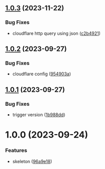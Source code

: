 ## [1.0.3](https://github.com/lahaxearnaud/honeypot-bundle/compare/v1.0.2...v1.0.3) (2023-11-22)


### Bug Fixes

* cloudflare http query using json ([c2b4921](https://github.com/lahaxearnaud/honeypot-bundle/commit/c2b49217178bb8744948140834414bb8613bbf3b))

## [1.0.2](https://github.com/lahaxearnaud/honeypot-bundle/compare/v1.0.1...v1.0.2) (2023-09-27)


### Bug Fixes

* cloudflare config ([954903a](https://github.com/lahaxearnaud/honeypot-bundle/commit/954903a39d4fbe05e2b697620614f12152dc1b84))

## [1.0.1](https://github.com/lahaxearnaud/honeypot-bundle/compare/v1.0.0...v1.0.1) (2023-09-27)


### Bug Fixes

* trigger version ([1b988dd](https://github.com/lahaxearnaud/honeypot-bundle/commit/1b988dd4482fbfef104a650c67839f8cd954b151))

# 1.0.0 (2023-09-24)


### Features

* skeleton ([96a9e18](https://github.com/lahaxearnaud/honeypot-bundle/commit/96a9e1858bd0f48a87d9a731d5c748cbe1c3c2b6))
